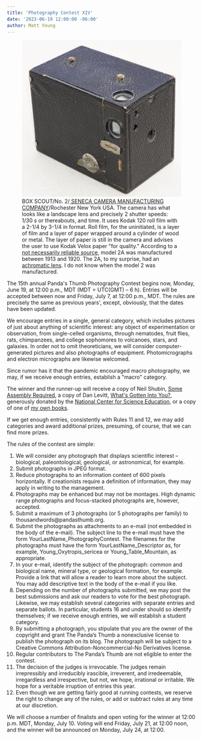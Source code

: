 ```yaml
---
title: 'Photography Contest XIV'
date: '2023-06-19 12:00:00 -06:00'
author: Matt Young
---
```


<figure>
<img src="/uploads/2023/DSC05465_Box_Camera_600.jpg" alt="Box camera"/>
<figcaption>BOX SCOUT/No. 2/<a href="http://camera-wiki.org/wiki/Seneca"> SENECA CAMERA MANUFACTURING COMPANY</a>/Rochester New York USA. The camera has what looks like a landscape lens and precisely 2 shutter speeds: 1/30&nbsp;s or thereabouts, and time. It uses Kodak 120 roll film with a 2-1/4 by 3-1/4&nbsp;in format. Roll film, for the uninitiated, is a layer of film and a layer of paper wrapped around a cylinder of wood or metal. The layer of paper is still in the camera and advises the user to use Kodak Velox paper "for quality." According to a <a href="https://www.etsy.com/listing/787758589/vintage-camera-seneca-scout-2a-box"> not necessarily reliable source</a>, model 2A was manufactured between 1913 and 1920. The 2A, to my surprise, had an <a href="https://www.pacificrimcamera.com/rl/02396/02396.pdf">achromatic lens</a>. I do not know when the model 2 was manufactured.</figcaption>
</figure>


The 15th annual Panda's Thumb Photography Contest begins now, Monday, June 19, at 12:00 p.m., MDT (MDT = UTC(GMT) – 6 h). Entries will be accepted between now and Friday, July 7, at 12:00 p.m., MDT. The rules are precisely the same as previous years', except, obviously, that the dates have been updated.

We encourage entries in a single, general category, which includes pictures of just about anything of scientific interest: any object of experimentation or observation, from single-celled organisms, through nematodes, fruit flies, rats, chimpanzees, and college sophomores to volcanoes, stars, and galaxies. In order not to omit theoreticians, we will consider computer-generated pictures and also photographs of equipment. Photomicrographs and electron micrographs are likewise welcomed.

Since rumor has it that the pandemic encouraged macro photography, we may, if we receive enough entries, establish a "macro" category.

The winner and the runner-up will receive a copy of Neil Shubin, <a href="https://www.penguinrandomhouse.com/books/540510/some-assembly-required-by-neil-shubin/">Some Assembly Required</a>, a copy of Dan Levitt, 
<a href="https://www.harpercollins.com/products/whats-gotten-into-you-dan-levitt?variant=40390219202594/"> What's Gotten Into You?</a>, generously donated by the <a href=https://ncse.com/>National Center for Science Education</a>, or a copy of one of <a href="https://www.amazon.com/stores/Matt-Young/author/B001HPILDU/">my own books</a>. 

<!--more-->

If we get enough entries, consistently with Rules 11 and 12, we may add categories and award additional prizes, presuming, of course, that we can find more prizes.

The rules of the contest are simple:

<ol><li>We will consider any photograph that displays scientific interest – biological, paleontological, geological, or astronomical, for example.</li>

<li>Submit photographs in JPEG format. </li>

<li>Reduce photographs to an information content of 600 pixels horizontally. If creationists require a definition of information, they may apply in writing to the management. </li>

<li>Photographs may be enhanced but may not be montages. High dynamic range photographs and focus-stacked photographs are, however, accepted. </li>

<li>Submit a maximum of 3 photographs (or 5 photographs per family) to thousandwords@pandasthumb.org. </li>

<li>Submit the photographs as attachments to an e-mail (not embedded in the body of the e-mail). The subject line to the e-mail must have the form YourLastName_PhotographyContest. The filenames for the photographs must have the form YourLastName_Descriptor as, for example, Young_Oxytropis_sericea or Young_Table_Mountain, as appropriate. </li>

<li>In your e-mail, identify the subject of the photograph: common and biological name, mineral type, or geological formation, for example. Provide a link that will allow a reader to learn more about the subject. You may add descriptive text in the body of the e-mail if you like. </li>

<li>Depending on the number of photographs submitted, we may post the best submissions and ask our readers to vote for the best photograph. Likewise, we may establish several categories with separate entries and separate ballots. In particular, students 16 and under should so identify themselves; if we receive enough entries, we will establish a student category. </li>

<li>By submitting a photograph, you stipulate that you are the owner of the copyright and grant The Panda’s Thumb a nonexclusive license to publish the photograph on its blog. The photograph will be subject to a Creative Commons Attribution-Noncommercial-No Derivatives license. </li>

<li>Regular contributors to The Panda’s Thumb are not eligible to enter the contest. </li>

<li>The decision of the judges is irrevocable. The judges remain irrepressibly and irreducibly irascible, irreverent, and irredeemable, irregardless and irrespective, but not, we hope, irrational or irritable. We hope for a veritable irruption of entries this year. </li>

<li>Even though we are getting fairly good at running contests, we reserve the right to change any of the rules, or add or subtract rules at any time at our discretion. </li></ol>

We will choose a number of finalists and open voting for the winner at 12:00 p.m. MDT, Monday, July 10. Voting will end Friday, July 21, at 12:00 noon, and the winner will be announced on Monday, July 24, at 12:00.
